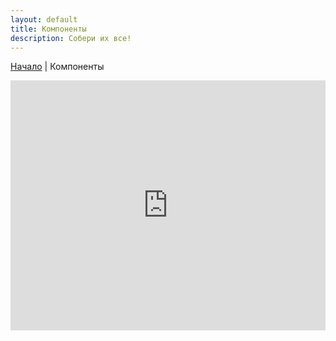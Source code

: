 ```yaml
---
layout: default
title: Компоненты
description: Собери их все!
---
```


[Начало](/RobotizedLogisticsSystem/dev) | Компоненты

<iframe frameborder="0" style="width:100%;height: 400px" src="https://viewer.diagrams.net/?tags=%7B%7D&highlight=0000ff&edit=_blank&layers=1&nav=1&title=%D0%92%D1%8B%D1%81%D0%BE%D0%BA%D0%BE%D1%83%D1%80%D0%BE%D0%B2%D0%BD%D0%B5%D0%B2%D0%B0%D1%8F%20%D0%B4%D0%B8%D0%B0%D0%B3%D1%80%D0%B0%D0%BC%D0%BC%D0%B0%20%D0%BA%D0%BE%D0%BC%D0%BF%D0%BE%D0%BD%D0%B5%D0%BD%D1%82%D0%BE%D0%B2.drawio#Uhttps%3A%2F%2Fdrive.google.com%2Fuc%3Fid%3D1q_Vb-9TdyRsMlF0lIUaGEaGD1R6tJwxB%26export%3Ddownload"></iframe>
